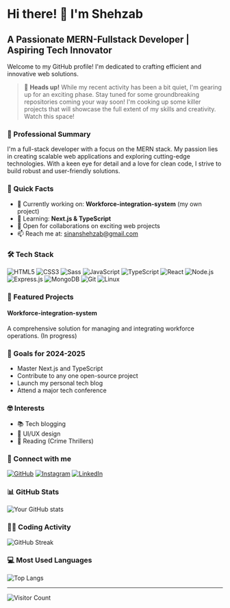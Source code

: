 # Hi there! 👋 I'm Shehzab

## A Passionate MERN-Fullstack Developer | Aspiring Tech Innovator

Welcome to my GitHub profile! I'm dedicated to crafting efficient and innovative web solutions.

> 🚀 **Heads up!** While my recent activity has been a bit quiet, I'm gearing up for an exciting phase. Stay tuned for some groundbreaking repositories coming your way soon! I'm cooking up some killer projects that will showcase the full extent of my skills and creativity. Watch this space!

### 💼 Professional Summary

I'm a full-stack developer with a focus on the MERN stack. My passion lies in creating scalable web applications and exploring cutting-edge technologies. With a keen eye for detail and a love for clean code, I strive to build robust and user-friendly solutions.

### 🚀 Quick Facts

- 🔭 Currently working on: **Workforce-integration-system** (my own project)
- 🌱 Learning: **Next.js & TypeScript**
- 💼 Open for collaborations on exciting web projects
- 📫 Reach me at: [sinanshehzab@gmail.com](mailto:sinanshehzab@gmail.com)

### 🛠️ Tech Stack

![HTML5](https://img.shields.io/badge/-HTML5-E34F26?style=flat-square&logo=html5&logoColor=white)
![CSS3](https://img.shields.io/badge/-CSS3-1572B6?style=flat-square&logo=css3)
![Sass](https://img.shields.io/badge/-Sass-CC6699?style=flat-square&logo=sass&logoColor=white)
![JavaScript](https://img.shields.io/badge/-JavaScript-F7DF1E?style=flat-square&logo=javascript&logoColor=black)
![TypeScript](https://img.shields.io/badge/-TypeScript-3178C6?style=flat-square&logo=typescript&logoColor=white)
![React](https://img.shields.io/badge/-React-61DAFB?style=flat-square&logo=react&logoColor=black)
![Node.js](https://img.shields.io/badge/-Node.js-339933?style=flat-square&logo=node.js&logoColor=white)
![Express.js](https://img.shields.io/badge/-Express.js-000000?style=flat-square&logo=express&logoColor=white)
![MongoDB](https://img.shields.io/badge/-MongoDB-47A248?style=flat-square&logo=mongodb&logoColor=white)
![Git](https://img.shields.io/badge/-Git-F05032?style=flat-square&logo=git&logoColor=white)
![Linux](https://img.shields.io/badge/-Linux-FCC624?style=flat-square&logo=linux&logoColor=black)

### 🌟 Featured Projects

#### Workforce-integration-system
A comprehensive solution for managing and integrating workforce operations. (In progress)

### 🎯 Goals for 2024-2025

- Master Next.js and TypeScript
- Contribute to any one open-source project
- Launch my personal tech blog
- Attend a major tech conference

### 🤓 Interests

- 📚 Tech blogging
- 🎨 UI/UX design
- 📖 Reading (Crime Thrillers)
  

### 🤝 Connect with me

[![GitHub](https://img.shields.io/badge/-GitHub-181717?style=flat-square&logo=github)](https://github.com/shehzab)
[![Instagram](https://img.shields.io/badge/-Instagram-E4405F?style=flat-square&logo=instagram&logoColor=white)](https://instagram.com/_shehzab_)
[![LinkedIn](https://img.shields.io/badge/-LinkedIn-0A66C2?style=flat-square&logo=linkedin)](https://www.linkedin.com/in/shehzab)

### 📊 GitHub Stats

![Your GitHub stats](https://github-readme-stats.vercel.app/api?username=shehzab&show_icons=true&theme=radical)

### 👨‍💻 Coding Activity

![GitHub Streak](https://github-readme-streak-stats.herokuapp.com/?user=shehzab&theme=dark)

### 💻 Most Used Languages

![Top Langs](https://github-readme-stats.vercel.app/api/top-langs/?username=shehzab&layout=compact)

---

![Visitor Count](https://visitor-badge.laobi.icu/badge?page_id=shehzab.shehzab)
